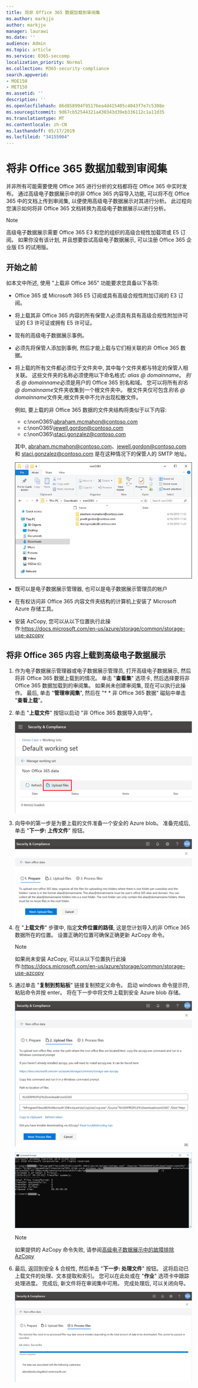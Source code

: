 ```yaml
---
title: 将非 Office 365 数据加载到审阅集
ms.author: markjjo
author: markjjo
manager: laurawi
ms.date: ''
audience: Admin
ms.topic: article
ms.service: O365-seccomp
localization_priority: Normal
ms.collection: M365-security-compliance
search.appverid:
- MOE150
- MET150
ms.assetid: ''
description: ''
ms.openlocfilehash: 86d858994f95176ea4d415405c4043f7e7c5308e
ms.sourcegitcommit: 9d67cb52544321a430343d39eb336112c1a11d35
ms.translationtype: MT
ms.contentlocale: zh-CN
ms.lasthandoff: 05/17/2019
ms.locfileid: "34155004"
---
```

# <a name="load-non-office-365-data-into-a-review-set"></a>将非 Office 365 数据加载到审阅集

并非所有可能需要使用 Office 365 进行分析的文档都将在 Office 365 中实时发布。 通过高级电子数据展示中的非 Office 365 内容导入功能, 可以将不在 Office 365 中的文档上传到审阅集, 以便使用高级电子数据展示对其进行分析。 此过程向您演示如何将非 Office 365 文档转换为高级电子数据展示以进行分析。

>[!Note]
>高级电子数据展示需要 Office 365 E3 和您的组织的高级合规性加载项或 E5 订阅。 如果你没有该计划, 并且想要尝试高级电子数据展示, 可以注册 Office 365 企业版 E5 的试用版。

## <a name="before-you-begin"></a>开始之前

如本文中所述, 使用 "上载非 Office 365" 功能要求您具备以下各项:

- Office 365 或 Microsoft 365 E5 订阅或具有高级合规性附加订阅的 E3 订阅。

- 将上载其非 Office 365 内容的所有保管人必须具有具有高级合规性附加许可证的 E3 许可证或拥有 E5 许可证。

- 现有的高级电子数据展示事例。

- 必须先将保管人添加到事例, 然后才能上载与它们相关联的非 Office 365 数据。

- 将上载的所有文件都必须位于文件夹中, 其中每个文件夹都与特定的保管人相关联。 这些文件夹的名称必须使用以下命名格式: *alias @ domainname*。 *别名 @ domainname*必须是用户的 Office 365 别名和域。 您可以将所有*别名 @ domainname*文件夹收集到一个根文件夹中。 根文件夹仅可包含*别名 @ domainname*文件夹;根文件夹中不允许出现松散文件。

   例如, 要上载的非 Office 365 数据的文件夹结构将类似于以下内容:

   - c:\nonO365\abraham.mcmahon@contoso.com
   - c:\nonO365\jewell.gordon@contoso.com
   - c:\nonO365\staci.gonzalez@contoso.com

   其中, abraham.mcmahon@contoso.com、jewell.gordon@contoso.com 和 staci.gonzalez@contoso.com 是在这种情况下的保管人的 SMTP 地址。

   ![非 Office 365 数据上传文件夹结构](../media/3f2dde84-294e-48ea-b44b-7437bd25284c.png)

- 既可以是电子数据展示管理器, 也可以是电子数据展示管理员的帐户

- 在有权访问非 Office 365 内容文件夹结构的计算机上安装了 Microsoft Azure 存储工具。

- 安装 AzCopy, 您可以从以下位置执行此操作:https://docs.microsoft.com/en-us/azure/storage/common/storage-use-azcopy

## <a name="upload-non-office-365-content-into-advanced-ediscovery"></a>将非 Office 365 内容上载到高级电子数据展示

1. 作为电子数据展示管理器或电子数据展示管理员, 打开高级电子数据展示, 然后将非 Office 365 数据上载到的情况。  单击 "**查看集**" 选项卡, 然后选择要将非 Office 365 数据加载到的审阅集。  如果尚未创建审阅集, 现在可以执行此操作。  最后, 单击 "**管理审阅集**", 然后在 "* * 非 Office 365 数据" 磁贴中单击 "**查看上载**"。

2. 单击 "**上载文件**" 按钮以启动 "非 Office 365 数据导入向导"。

   ![上传文件](../media/574f4059-4146-4058-9df3-ec97cf28d7c7.png)

3. 向导中的第一步是为要上载的文件准备一个安全的 Azure blob。  准备完成后, 单击 "**下一步: 上传文件**" 按钮。

   ![非 Office 365 导入-准备](../media/0670a347-a578-454a-9b3d-e70ef47aec57.png)
 
4. 在 "**上载文件**" 步骤中, 指定**文件位置的路径**, 这是您计划导入的非 Office 365 数据所在的位置。  设置正确的位置可确保正确更新 AzCopy 命令。

   > [!NOTE]
   > 如果尚未安装 AzCopy, 可以从以下位置执行此操作:https://docs.microsoft.com/en-us/azure/storage/common/storage-use-azcopy

5. 通过单击 "**复制到剪贴板**" 链接复制预定义命令。 启动 windows 命令提示符, 粘贴命令并按 enter。  将在下一步中将文件上载到安全 Azure blob 存储。

   ![非 Office 365 导入-上传文件](../media/3ea53b5d-7f9b-4dfc-ba63-90a38c14d41a.png)

   ![非 Office 365 导入 AzCopy](../media/504e2dbe-f36f-4f36-9b08-04aea85d8250.png)

   > [!NOTE]
   > 如果提供的 AzCopy 命令失败, 请参阅[高级电子数据展示中的故障排除 AzCopy](troubleshooting-azcopy.md)

6. 最后, 返回到安全 & 合规性, 然后单击 "**下一步: 处理文件**" 按钮。  这将启动已上载文件的处理、文本提取和索引。  您可以在此处或在 "**作业**" 选项卡中跟踪处理进度。 完成后, 新文件将在审阅集中可用。  完成处理后, 可以关闭向导。

   ![非 Office 365 导入-处理文件](../media/218b1545-416a-4a9f-9b25-3b70e8508f67.png)

